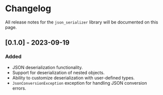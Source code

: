 # Changelog

All release notes for the `json_serializer` library will be documented on this page.

## [0.1.0] - 2023-09-19

### Added

- JSON deserialization functionality.
- Support for deserialization of nested objects.
- Ability to customize deserialization with user-defined types.
- `JsonConversionException` exception for handling JSON conversion errors.
